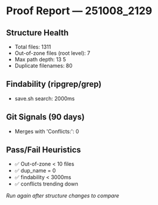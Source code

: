 # Proof Report — 251008_2129

## Structure Health
- Total files: 1311
- Out-of-zone files (root level): 7
- Max path depth: 13
5
- Duplicate filenames: 80

## Findability (ripgrep/grep)
- save.sh search: 2000ms

## Git Signals (90 days)
- Merges with 'Conflicts:': 0

## Pass/Fail Heuristics
- ✅ Out-of-zone < 10 files
- ✅ dup_name = 0
- ✅ findability < 3000ms
- ✅ conflicts trending down

_Run again after structure changes to compare_
